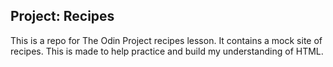 ## Project: Recipes

This is a repo for The Odin Project recipes lesson. It contains a mock site of recipes. This is made to help practice and build my understanding of HTML.

